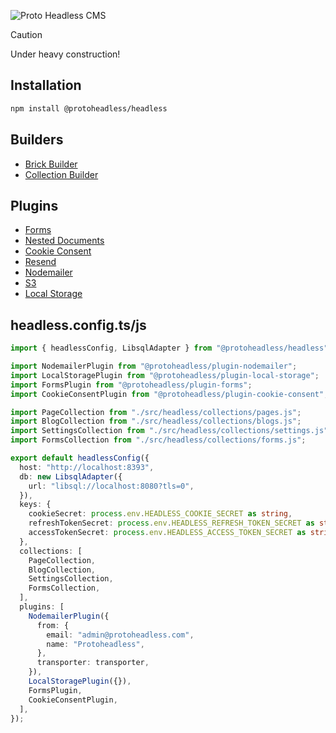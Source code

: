 ![Proto Headless CMS](https://github.com/ProtoDigitalUK/proto_headless/blob/master/banner.png?raw=true)

> [!CAUTION]
> Under heavy construction!

## Installation

```bash
npm install @protoheadless/headless
```

## Builders

- [Brick Builder]()
- [Collection Builder]()

## Plugins

- [Forms]()
- [Nested Documents]()
- [Cookie Consent]()
- [Resend]()
- [Nodemailer]()
- [S3](https://github.com/ProtoDigitalUK/proto_headless/tree/master/packages/plugin-s3)
- [Local Storage]()

## headless.config.ts/js

```ts
import { headlessConfig, LibsqlAdapter } from "@protoheadless/headless";

import NodemailerPlugin from "@protoheadless/plugin-nodemailer";
import LocalStoragePlugin from "@protoheadless/plugin-local-storage";
import FormsPlugin from "@protoheadless/plugin-forms";
import CookieConsentPlugin from "@protoheadless/plugin-cookie-consent";

import PageCollection from "./src/headless/collections/pages.js";
import BlogCollection from "./src/headless/collections/blogs.js";
import SettingsCollection from "./src/headless/collections/settings.js";
import FormsCollection from "./src/headless/collections/forms.js";

export default headlessConfig({
  host: "http://localhost:8393",
  db: new LibsqlAdapter({
    url: "libsql://localhost:8080?tls=0",
  }),
  keys: {
    cookieSecret: process.env.HEADLESS_COOKIE_SECRET as string,
    refreshTokenSecret: process.env.HEADLESS_REFRESH_TOKEN_SECRET as string,
    accessTokenSecret: process.env.HEADLESS_ACCESS_TOKEN_SECRET as string,
  },
  collections: [
    PageCollection,
    BlogCollection,
    SettingsCollection,
    FormsCollection,
  ],
  plugins: [
    NodemailerPlugin({
      from: {
        email: "admin@protoheadless.com",
        name: "Protoheadless",
      },
      transporter: transporter,
    }),
    LocalStoragePlugin({}),
    FormsPlugin,
    CookieConsentPlugin,
  ],
});
```
